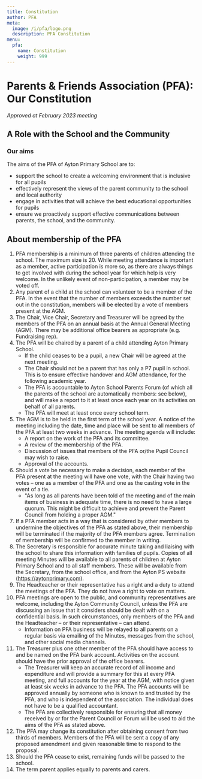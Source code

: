 ```yaml
---
title: Constitution
author: PFA
meta:
  image: /i/pfa/logo.png
  description: PFA Constitution
menu:
  pfa:
    name: Constitution
    weight: 999
---
```


# Parents & Friends Association (PFA): Our Constitution

*Approved at February 2023 meeting*

## A Role with the School and the Community

### Our aims

The aims of the PFA of Ayton Primary School are to:

* support the school to create a welcoming environment that is inclusive for all pupils
* effectively represent the views of the parent community to the school and local authority
* engage in activities that will achieve the best educational opportunities for pupils
* ensure we proactively support effective communications between parents, the school, and the community.

## About membership of the PFA

1. PFA membership is a minimum of three parents of children attending the school. The maximum
size is 20. While meeting attendance is important as a member, active participation is more so, as
there are always things to get involved with during the school year for which help is very welcome.
In the unlikely event of non-participation, a member may be voted off.
2. Any parent of a child at the school can volunteer to be a member of the PFA. In the event that
the number of members exceeds the number set out in the constitution, members will be elected
by a vote of members present at the AGM.
3. The Chair, Vice Chair, Secretary and Treasurer will be agreed by the members of the PFA on an
annual basis at the Annual General Meeting (AGM). There may be additional office bearers as
appropriate (e.g. Fundraising rep).
4. The PFA will be chaired by a parent of a child attending Ayton Primary School.
    * If the child ceases to be a pupil, a new Chair will be agreed at the next meeting.
    * The Chair should not be a parent that has only a P7 pupil in school. This is to ensure effective handover and AGM attendance, for the following academic year.
    * The PFA is accountable to Ayton School Parents Forum (of which all the parents of the school are automatically members: see below), and will make a report to it at least once each year on its activities on behalf of all parents.
    * The PFA will meet at least once every school term.
5. The AGM is to be held in the first term of the school year. A notice of the meeting including the
date, time and place will be sent to all members of the PFA at least two weeks in advance. The
meeting agenda will include:
    * A report on the work of the PFA and its committee.
    * A review of the membership of the PFA.
    * Discussion of issues that members of the PFA or/the Pupil Council may wish to raise.
    * Approval of the accounts.
6. Should a vote be necessary to make a decision, each member of the PFA present at the meeting
will have one vote, with the Chair having two votes – one as a member of the PFA and one as
the casting vote in the event of a tie.
    * "As long as all parents have been told of the meeting and of the main items of business
      in adequate time, there is no need to have a large quorum. This might be difficult to
      achieve and prevent the Parent Council from holding a proper AGM."
7. If a PFA member acts in a way that is considered by other members to undermine the objectives
of the PFA as stated above, their membership will be terminated if the majority of the PFA
members agree. Termination of membership will be confirmed to the member in writing.
8. The Secretary is responsible for accurate minute taking and liaising with the school to share this
information with families of pupils. Copies of all meeting Minutes will be available to all parents
of children at Ayton Primary School and to all staff members. These will be available from the
Secretary, from the school office, and from the Ayton PS website (https://aytonprimary.com).
9. The Headteacher or their representative has a right and a duty to attend the meetings of the
PFA. They do not have a right to vote on matters.
10. PFA meetings are open to the public, and community representatives are welcome, including
the Ayton Community Council, unless the PFA are discussing an issue that it considers should be
dealt with on a confidential basis. In such circumstances, only members of the PFA and the
Headteacher – or their representative – can attend.
    * Information on PFA business will be relayed to all parents on a regular basis via emailing
      of the Minutes, messages from the school, and other social media channels.
11. The Treasurer plus one other member of the PFA should have access to and be named on the
PFA bank account. Activities on the account should have the prior approval of the office bearers.
    * The Treasurer will keep an accurate record of all income and expenditure and will
    provide a summary for this at every PFA meeting, and full accounts for the year at the
    AGM, with notice given at least six weeks in advance to the PFA. The PFA accounts will
    be approved annually by someone who is known to and trusted by the PFA, and who is
    independent of the association. The individual does not have to be a qualified
    accountant.
    * The PFA are collectively responsible for ensuring that all money received by or for the
    Parent Council or Forum will be used to aid the aims of the PFA as stated above.
12. The PFA may change its constitution after obtaining consent from two thirds of members.
Members of the PFA will be sent a copy of any proposed amendment and given reasonable time
to respond to the proposal.
13. Should the PFA cease to exist, remaining funds will be passed to the school.
14. The term parent applies equally to parents and carers.

